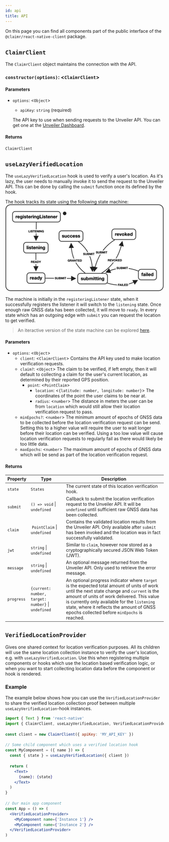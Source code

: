 ```yaml
---
id: api
title: API
---
```


On this page you can find all components part of the public interface of the `@claimr/react-native-client` package.

## `ClaimrClient`

The `ClaimrClient` object maintains the connection with the API.

### `constructor(options)`: <`ClaimrClient`>

#### Parameters

- `options`: <`Object`>

  - `apiKey`: `string` (required)

  The API key to use when sending requests to the Unveiler API.
  You can get one at the [Unveiler Dashboard](https://dashboard.unveiler.io).

#### Returns

`ClaimrClient`

## `useLazyVerifiedLocation`

The `useLazyVerifiedLocation` hook is used to verify a user's location.
As it's lazy, the user needs to manually invoke it to send the request to the Unveiler API.
This can be done by calling the `submit` function once its defined by the hook.

The hook tracks its state using the following state machine:
![State machine](../../static/img/react-native-state-machine.png)

The machine is initially in the `registeringListener` state, when it successfully registers the listener it will switch to the `listening` state.
Once enough raw GNSS data has been collected, it will move to `ready`.
In every state which has an outgoing edge with `submit` you can request the location to get verified.

> An iteractive version of the state machine can be explored [here](https://xstate.js.org/viz/?gist=2cccde93b8c36974fc5ebe6e4c147595).

#### Parameters

- `options`: <`Object`>
  - `client`: <`ClaimrClient`> Contains the API key used to make location verification requests.
  - `claim?`: <`Object`> The claim to be verified, if left empty, then it will default to collecting a claim for the user's current location, as determined by their reported GPS position.
    - `point`: <`PointClaim`>
      - `location`: <`{latitude: number, longitude: number}`> The coordinates of the point the user claims to be near at.
      - `radius`: <`number`> The distance in meters the user can be from `location` which would still allow their location verification request to pass.
  - `minEpochs?`: <`number`> The minimum amount of epochs of GNSS data to be collected before the location verification request can be send. Setting this to a higher value will require the user to wait longer before their location can be verified. Using a too low value will cause location verification requests to regularly fail as there would likely be too little data.
  - `maxEpochs`: <`number`> The maximum amount of epochs of GNSS data which will be send as part of the location verification request.

#### Returns

| Property   | Type                                               | Description                                                                                                                                                                                                                                                                                                                            |
| ---------- | -------------------------------------------------- | -------------------------------------------------------------------------------------------------------------------------------------------------------------------------------------------------------------------------------------------------------------------------------------------------------------------------------------- |
| `state`    | `States`                                           | The current state of this location verification hook.                                                                                                                                                                                                                                                                                  |
| `submit`   | `() => void` \| `undefined`                        | Callback to submit the location verification request to the Unveiler API. It will be `undefined` until sufficient raw GNSS data has been collected.                                                                                                                                                                                    |
| `claim`    |  `PointClaim` \| `undefined`                       | Contains the validated location results from the Unveiler API. Only available after `submit` has been invoked and the location was in fact successfully validated.                                                                                                                                                                     |
| `jwt`      | `string` \| `undefined`                            | Similar to `claim`, however now stored as a cryptographically secured JSON Web Token (JWT).                                                                                                                                                                                                                                            |
| `message`  | `string` \| `undefined`                            | An optional message returned from the Unveiler API. Only used to retrieve the error message.                                                                                                                                                                                                                                           |
| `progress` | `{current: number, target: number}` \| `undefined` | An optional progress indicator where `target` is the expected total amount of units of work until the next state change and `current` is the amount of units of work delivered. This value is currently only available for the `listening` state, where it reflects the amount of GNSS epochs collected before `minEpochs` is reached. |

## `VerifiedLocationProvider`

Gives one shared context for location verification purposes.
All its children will use the same location collection instance to verify the user's location, e.g. with `useLazyVerifiedLocation`.
Use this when registering multiple components or hooks which use the location based verification logic, or when you want to start collecting location data before the component or hook is rendered.

### Example

The example below shows how you can use the `VerifiedLocationProvider` to share the verified location collection proof between multiple `useLazyVerifiedLocation`-hook instances.

```jsx
import { Text } from 'react-native'
import { ClaimrClient, useLazyVerifiedLocation, VerifiedLocationProvider } from '@claimr/react-native-client'

const client = new ClaimrClient({ apiKey: 'MY_API_KEY' })

// Some child component which uses a verified location hook
const MyComponent = ({ name }) => {
  const { state } = useLazyVerifiedLocation({ client })

  return (
    <Text>
      {name}: {state}
    </Text>
  )
}

// Our main app component
const App = () => (
  <VerifiedLocationProvider>
    <MyComponent name={'Instance 1'} />
    <MyComponent name={'Instance 2'} />
  </VerifiedLocationProvider>
)
```
